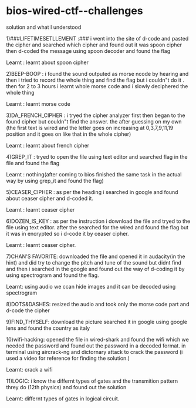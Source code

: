 # bios-wired-ctf--challenges

solution and what I understood


1)###LIFETIMESETLLEMENT :###
i went into the site of d-code and pasted the cipher and searched which cipher and found out it was spoon cipher then d-coded the message using spoon decoder and found the flag

Learnt : learnt about spoon cipher 


2)BEEP-BOOP :
i found the sound outputed as morse ncode by hearing and then i tried to record the whole thing and find the flag but i couldn"t do it . then for 2 to 3 hours i learnt whole morse code and i slowly deciphered the whole thing

Learnt : learnt morse code 


3)DA_FRENCH_CIPHER :
i tryed the cipher analyzer first then began to the found cipher but couldn"t find the answer. the after guessing on my own (the first text is wired and the letter goes on increasing at 0,3,7,9,11,19 position and it goes on like that in the whole cipher) 

Learnt : learnt about french cipher


4)GREP_IT :
tryed to open the file using text editor and searched flag in the file and found the flag

Learnt : nothing(after coming to bios finished the same task in the actual way by using grep_it and found the flag)


5)CEASER_CIPHER :
as per the heading i searched in google and found about ceaser cipher and d-coded it.

Learnt : learnt ceaser cipher 


6)DOZEN_IS_KEY :
as per the instruction i download the file and tryed to the file using text editor. after the searched for the wired and found the flag but it was in encrypted so i d-code it by ceaser cipher.

Learnt : learnt ceaser cipher.


7)CHAN'S FAVORITE:
downloaded the file and opened it in audacity(in the hint) and did try to change the pitch and tune of the sound but didnt find and then i searched in the google and found out the way of d-coding it by using spectrogram and found the flag.

Learnt: using audio we ccan hide images and it can be decoded using spectrogram


8)DOTS&DASHES:
resized the audio and took only the morse code part and d-code  the cipher


9)FIND_THYSELF:
download the picture searched it in google using google lens and found the country as italy


10)wifi-hacking:
opened the file in wired-shark and found the wifi which we needed the password and found out the password in a decoded format. in terminal using aircrack-ng and dictornary attack to crack the password (i used a video for reference for finding the solution.)

Learnt: crack a wifi


11)LOGIC: 
i know the differnt types of gates and the transmition pattern threy do (12th physics) and found out the solution

Learnt: differnt types of gates in logical circuit.
